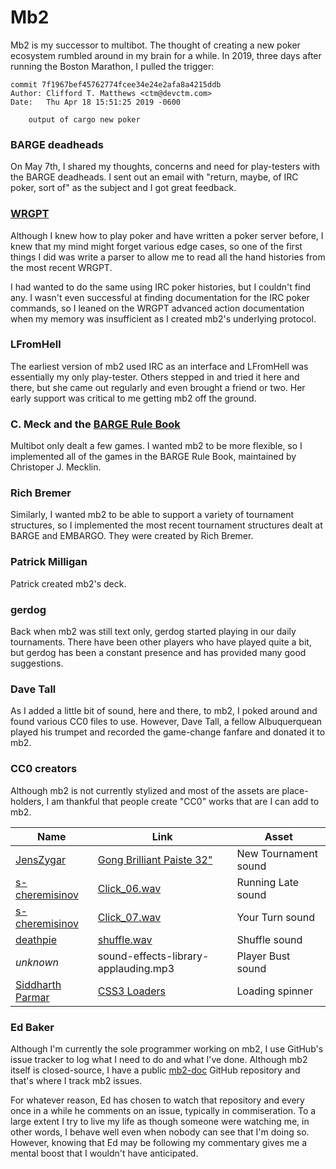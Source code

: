 # Mb2

Mb2 is my successor to multibot. The thought of creating a new poker ecosystem
rumbled around in my brain for a while. In 2019, three days after running
the Boston Marathon, I pulled the trigger:
```
commit 7f1967bef45762774fcee34e24e2afa8a4215ddb
Author: Clifford T. Matthews <ctm@devctm.com>
Date:   Thu Apr 18 15:51:25 2019 -0600

    output of cargo new poker
```

### BARGE deadheads

On May 7th, I shared my thoughts, concerns and need for play-testers
with the BARGE deadheads. I sent out an email with "return, maybe, of
IRC poker, sort of" as the subject and I got great feedback.

### [WRGPT](http://wrgpt.org/)

Although I knew how to play poker and have written a poker server
before, I knew that my mind might forget various edge cases, so one of
the first things I did was write a parser to allow me to read all the
hand histories from the most recent WRGPT.

I had wanted to do the same using IRC poker histories, but I couldn't
find any.  I wasn't even successful at finding documentation for the
IRC poker commands, so I leaned on the WRGPT advanced action documentation
when my memory was insufficient as I created mb2's underlying protocol.

### LFromHell

The earliest version of mb2 used IRC as an interface and LFromHell was
essentially my only play-tester.  Others stepped in and tried it here and
there, but she came out regularly and even brought a friend or two.  Her
early support was critical to me getting mb2 off the ground.

### C. Meck and the [BARGE Rule Book](https://www.ceemeck.org/BARGERuleBook2021/)

Multibot only dealt a few games. I wanted mb2 to be more flexible, so
I implemented all of the games in the BARGE Rule Book, maintained by
Christoper J. Mecklin.

### Rich Bremer

Similarly, I wanted mb2 to be able to support a variety of tournament
structures, so I implemented the most recent tournament structures
dealt at BARGE and EMBARGO. They were created by Rich Bremer.

### Patrick Milligan

Patrick created mb2's deck.

### gerdog

Back when mb2 was still text only, gerdog started playing in our daily
tournaments. There have been other players who have played quite a
bit, but gerdog has been a constant presence and has provided many
good suggestions.

### Dave Tall

As I added a little bit of sound, here and there, to mb2, I poked
around and found various CC0 files to use. However, Dave Tall, a
fellow Albuquerquean played his trumpet and recorded the game-change
fanfare and donated it to mb2.

### CC0 creators

Although mb2 is not currently stylized and most of the assets are
place-holders, I am thankful that people create "CC0" works that are I
can add to mb2.


|Name|Link|Asset|
|----|----|-----|
|[JensZygar](https://freesound.org/people/JensZygar/)|[Gong Brilliant Paiste 32"](https://freesound.org/people/JensZygar/sounds/486629/)|New Tournament sound|
|[s-cheremisinov](https://freesound.org/people/s-cheremisinov/)|[Click_06.wav](https://freesound.org/people/s-cheremisinov/sounds/401084/)|Running Late sound|
|[s-cheremisinov](https://freesound.org/people/s-cheremisinov/)|[Click_07.wav](https://freesound.org/people/s-cheremisinov/sounds/401085/)|Your Turn sound|
|[deathpie](https://freesound.org/people/deathpie/)|[shuffle.wav](https://freesound.org/people/deathpie/sounds/19245/)|Shuffle sound|
|_unknown_|sound-effects-library-applauding.mp3|Player Bust sound|
|[Siddharth Parmar](https://github.com/Siddharth11)|[CSS3 Loaders](https://codepen.io/Siddharth11/pen/xbGrpG)|Loading spinner|

### Ed Baker

Although I'm currently the sole programmer working on mb2, I use
GitHub's issue tracker to log what I need to do and what I've done.
Although mb2 itself is closed-source, I have a public
[mb2-doc](https://github.com/ctm/mb2-doc) GitHub repository and that's
where I track mb2 issues.

For whatever reason, Ed has chosen to watch that repository and every
once in a while he comments on an issue, typically in commiseration.
To a large extent I try to live my life as though someone were
watching me, in other words, I behave well even when nobody can see
that I'm doing so. However, knowing that Ed may be following my
commentary gives me a mental boost that I wouldn't have anticipated.
